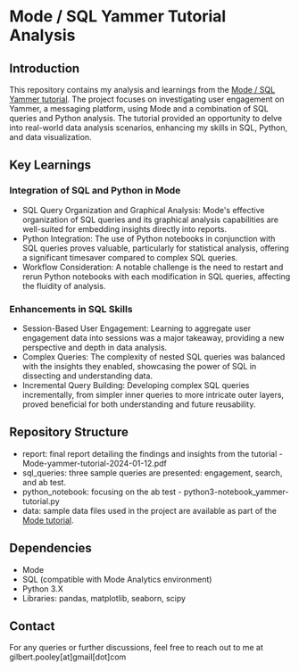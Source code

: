 # Mode / SQL Yammer Tutorial Analysis

## Introduction
This repository contains my analysis and learnings from the [Mode / SQL Yammer tutorial](https://mode.com/sql-tutorial/a-drop-in-user-engagement). The project focuses on investigating user engagement on Yammer, a messaging platform, using Mode and a combination of SQL queries and Python analysis. The tutorial provided an opportunity to delve into real-world data analysis scenarios, enhancing my skills in SQL, Python, and data visualization.

## Key Learnings
### Integration of SQL and Python in Mode
* SQL Query Organization and Graphical Analysis: Mode's effective organization of SQL queries and its graphical analysis capabilities are well-suited for embedding insights directly into reports.
* Python Integration: The use of Python notebooks in conjunction with SQL queries proves valuable, particularly for statistical analysis, offering a significant timesaver compared to complex SQL queries.
* Workflow Consideration: A notable challenge is the need to restart and rerun Python notebooks with each modification in SQL queries, affecting the fluidity of analysis.
### Enhancements in SQL Skills
* Session-Based User Engagement: Learning to aggregate user engagement data into sessions was a major takeaway, providing a new perspective and depth in data analysis.
* Complex Queries: The complexity of nested SQL queries was balanced with the insights they enabled, showcasing the power of SQL in dissecting and understanding data.
* Incremental Query Building: Developing complex SQL queries incrementally, from simpler inner queries to more intricate outer layers, proved beneficial for both understanding and future reusability.

## Repository Structure
* report: final report detailing the findings and insights from the tutorial - Mode-yammer-tutorial-2024-01-12.pdf
* sql_queries: three sample queries are presented: engagement, search, and ab test.
* python_notebook: focusing on the ab test - python3-notebook_yammer-tutorial.py
* data: sample data files used in the project are available as part of the [Mode tutorial](https://mode.com/sql-tutorial/a-drop-in-user-engagement).


## Dependencies
* Mode
* SQL (compatible with Mode Analytics environment)
* Python 3.X
* Libraries: pandas, matplotlib, seaborn, scipy

## Contact
For any queries or further discussions, feel free to reach out to me at gilbert.pooley[at]gmail[dot]com
